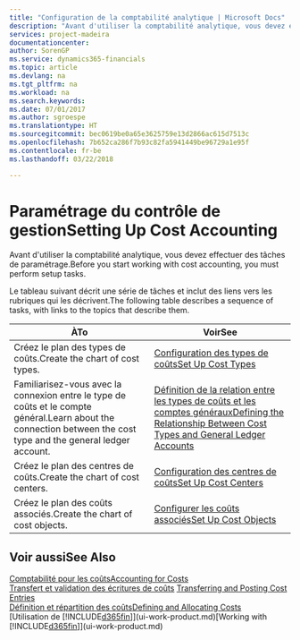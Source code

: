 ```yaml
---
title: "Configuration de la comptabilité analytique | Microsoft Docs"
description: "Avant d'utiliser la comptabilité analytique, vous devez effectuer des tâches de paramétrage."
services: project-madeira
documentationcenter: 
author: SorenGP
ms.service: dynamics365-financials
ms.topic: article
ms.devlang: na
ms.tgt_pltfrm: na
ms.workload: na
ms.search.keywords: 
ms.date: 07/01/2017
ms.author: sgroespe
ms.translationtype: HT
ms.sourcegitcommit: bec0619be0a65e3625759e13d2866ac615d7513c
ms.openlocfilehash: 7b652ca286f7b93c82fa5941449be96729a1e95f
ms.contentlocale: fr-be
ms.lasthandoff: 03/22/2018

---
```

# <a name="setting-up-cost-accounting"></a><span data-ttu-id="997ee-103">Paramétrage du contrôle de gestion</span><span class="sxs-lookup"><span data-stu-id="997ee-103">Setting Up Cost Accounting</span></span>
<span data-ttu-id="997ee-104">Avant d'utiliser la comptabilité analytique, vous devez effectuer des tâches de paramétrage.</span><span class="sxs-lookup"><span data-stu-id="997ee-104">Before you start working with cost accounting, you must perform setup tasks.</span></span>  

 <span data-ttu-id="997ee-105">Le tableau suivant décrit une série de tâches et inclut des liens vers les rubriques qui les décrivent.</span><span class="sxs-lookup"><span data-stu-id="997ee-105">The following table describes a sequence of tasks, with links to the topics that describe them.</span></span>

|<span data-ttu-id="997ee-106">À</span><span class="sxs-lookup"><span data-stu-id="997ee-106">To</span></span>|<span data-ttu-id="997ee-107">Voir</span><span class="sxs-lookup"><span data-stu-id="997ee-107">See</span></span>|  
|--------|---------|  
|<span data-ttu-id="997ee-108">Créez le plan des types de coûts.</span><span class="sxs-lookup"><span data-stu-id="997ee-108">Create the chart of cost types.</span></span>|[<span data-ttu-id="997ee-109">Configuration des types de coûts</span><span class="sxs-lookup"><span data-stu-id="997ee-109">Set Up Cost Types</span></span>](finance-how-to-set-up-cost-types.md)|  
|<span data-ttu-id="997ee-110">Familiarisez-vous avec la connexion entre le type de coûts et le compte général.</span><span class="sxs-lookup"><span data-stu-id="997ee-110">Learn about the connection between the cost type and the general ledger account.</span></span>|[<span data-ttu-id="997ee-111">Définition de la relation entre les types de coûts et les comptes généraux</span><span class="sxs-lookup"><span data-stu-id="997ee-111">Defining the Relationship Between Cost Types and General Ledger Accounts</span></span>](finance-defining-the-relationship-between-cost-types-and-general-ledger-accounts.md)|  
|<span data-ttu-id="997ee-112">Créez le plan des centres de coûts.</span><span class="sxs-lookup"><span data-stu-id="997ee-112">Create the chart of cost centers.</span></span>|[<span data-ttu-id="997ee-113">Configuration des centres de coûts</span><span class="sxs-lookup"><span data-stu-id="997ee-113">Set Up Cost Centers</span></span>](finance-how-to-set-up-cost-centers.md)|  
|<span data-ttu-id="997ee-114">Créez le plan des coûts associés.</span><span class="sxs-lookup"><span data-stu-id="997ee-114">Create the chart of cost objects.</span></span>|[<span data-ttu-id="997ee-115">Configurer les coûts associés</span><span class="sxs-lookup"><span data-stu-id="997ee-115">Set Up Cost Objects</span></span>](finance-how-to-set-up-cost-objects.md)|  

## <a name="see-also"></a><span data-ttu-id="997ee-116">Voir aussi</span><span class="sxs-lookup"><span data-stu-id="997ee-116">See Also</span></span>  
[<span data-ttu-id="997ee-117">Comptabilité pour les coûts</span><span class="sxs-lookup"><span data-stu-id="997ee-117">Accounting for Costs</span></span>](finance-manage-cost-accounting.md)  
<span data-ttu-id="997ee-118">[Transfert et validation des écritures de coûts](finance-transfer-and-post-cost-entries.md) </span><span class="sxs-lookup"><span data-stu-id="997ee-118">[Transferring and Posting Cost Entries](finance-transfer-and-post-cost-entries.md) </span></span>  
[<span data-ttu-id="997ee-119">Définition et répartition des coûts</span><span class="sxs-lookup"><span data-stu-id="997ee-119">Defining and Allocating Costs</span></span>](finance-define-and-allocate-costs.md)  
<span data-ttu-id="997ee-120">[Utilisation de [!INCLUDE[d365fin](includes/d365fin_md.md)]](ui-work-product.md)</span><span class="sxs-lookup"><span data-stu-id="997ee-120">[Working with [!INCLUDE[d365fin](includes/d365fin_md.md)]](ui-work-product.md)</span></span>

